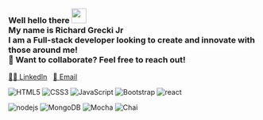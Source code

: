<h3> Well hello there <img src="https://raw.githubusercontent.com/MartinHeinz/MartinHeinz/master/wave.gif" width="30px"> <br>
My name is Richard Grecki Jr<br>
I am a Full-stack developer looking to create and innovate with those around me!<br>
🤖 Want to collaborate? Feel free to reach out!</h3>
 
[👨‍💻 LinkedIn](https://www.linkedin.com/in/richard-grecki-jr/) &nbsp; [📧 Email ](richardgreckijr@gmail.com)<br>

![HTML5](https://img.shields.io/static/v1?message=HTML5&logo=HTML5&labelColor=5c5c5c&color=016064&logoColor=E34F26&label=%20)
![CSS3](https://img.shields.io/static/v1?message=CSS3&logo=CSS3&labelColor=5c5c5c&color=016064&logoColor=1572B6&label=%20)
![JavaScript](https://img.shields.io/static/v1?message=JavaScript&logo=JavaScript&labelColor=5c5c5c&color=016064&logoColor=F7DF1E&label=%20)
![Bootstrap](https://img.shields.io/static/v1?message=Bootstrap&logo=Bootstrap&labelColor=5c5c5c&color=016064&logoColor=7952B3&label=%20)
![react](https://img.shields.io/static/v1?message=React&logo=react&labelColor=5c5c5c&color=016064&logoColor=61DAFB&label=%20)

![nodejs](https://img.shields.io/static/v1?message=Node.js&logo=Node.js&labelColor=5c5c5c&color=016064&logoColor=339933&label=%20)
![MongoDB](https://img.shields.io/static/v1?message=MongoDB&logo=MongoDB&labelColor=5c5c5c&color=016064&logoColor=47A248&label=%20)
![Mocha](https://img.shields.io/static/v1?message=Mocha&logo=Mocha&labelColor=5c5c5c&color=016064&logoColor=8D6748&label=%20)
![Chai](https://img.shields.io/static/v1?message=Chai&logo=Chai&labelColor=5c5c5c&color=016064&logoColor=A30701&label=%20)


<!--
**richardgreckijr/richardgreckijr** is a ✨ _special_ ✨ repository because its `README.md` (this file) appears on your GitHub profile.

Here are some ideas to get you started:

- 🔭 I’m currently working on ...
- 🌱 I’m currently learning ...
- 👯 I’m looking to collaborate on ...
- 🤔 I’m looking for help with ...
- 💬 Ask me about ...
- 📫 How to reach me: ...
- 😄 Pronouns: ...
- ⚡ Fun fact: ...
-->
